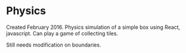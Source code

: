# Physics

Created February 2016.
Physics simulation of a simple box using React, javascript.
Can play a game of collecting tiles.

Still needs modification on boundaries.
